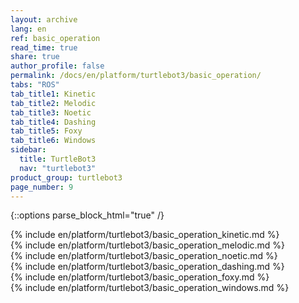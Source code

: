```yaml
---
layout: archive
lang: en
ref: basic_operation
read_time: true
share: true
author_profile: false
permalink: /docs/en/platform/turtlebot3/basic_operation/
tabs: "ROS"
tab_title1: Kinetic
tab_title2: Melodic
tab_title3: Noetic
tab_title4: Dashing
tab_title5: Foxy
tab_title6: Windows
sidebar:
  title: TurtleBot3
  nav: "turtlebot3"
product_group: turtlebot3
page_number: 9
---
```


<div style="counter-reset: h1 3"></div>
<div style="counter-reset: h2 5"></div>

{::options parse_block_html="true" /}

<section data-id="{{ page.tab_title1 }}" class="tab_contents">
{% include en/platform/turtlebot3/basic_operation_kinetic.md %}
</section>

<section data-id="{{ page.tab_title2 }}" class="tab_contents">
{% include en/platform/turtlebot3/basic_operation_melodic.md %}
</section>

<section data-id="{{ page.tab_title3 }}" class="tab_contents">
{% include en/platform/turtlebot3/basic_operation_noetic.md %}
</section>

<section data-id="{{ page.tab_title4 }}" class="tab_contents">
{% include en/platform/turtlebot3/basic_operation_dashing.md %}
</section>

<section data-id="{{ page.tab_title5 }}" class="tab_contents">
{% include en/platform/turtlebot3/basic_operation_foxy.md %}
</section>

<section data-id="{{ page.tab_title6 }}" class="tab_contents">
{% include en/platform/turtlebot3/basic_operation_windows.md %}
</section>
